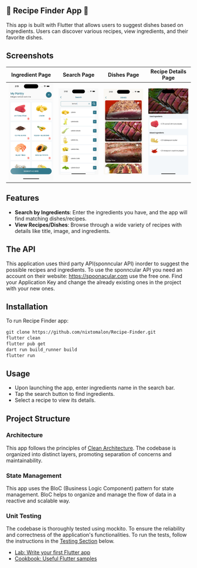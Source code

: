## 🍜 Recipe Finder App 🍜
This app is built with Flutter that allows users to suggest dishes based on ingredients. Users can discover various recipes, view ingredients, and their favorite dishes.

## Screenshots
|                                              Ingredient Page                                               |                                              Search Page                                                   |                                              Dishes Page                                                   |                                              Recipe Details Page                                           | 
| :--------------------------------------------------------------------------------------------------------: | :--------------------------------------------------------------------------------------------------------: | :--------------------------------------------------------------------------------------------------------: | :--------------------------------------------------------------------------------------------------------: |
| <img src="https://github.com/nixtomalon/Recipe-Finder/blob/master/assets/screenshots/1.png" width="200" /> | <img src="https://github.com/nixtomalon/Recipe-Finder/blob/master/assets/screenshots/2.png" width="200" /> | <img src="https://github.com/nixtomalon/Recipe-Finder/blob/master/assets/screenshots/3.png" width="200" /> | <img src="https://github.com/nixtomalon/Recipe-Finder/blob/master/assets/screenshots/4.png" width="200" /> |

## Features
- **Search by Ingredients**: Enter the ingredients you have, and the app will find matching dishes/recipes.
- **View Recipes/Dishes**: Browse through a wide variety of recipes with details like title, image, and ingredients.

## The API

This application uses third party API(sponncular API) inorder to suggest the possible recipes and ingredients. To use the sponncular API you need an account on their website: https://spoonacular.com use the free one. Find your Application Key and change the already existing ones in the project with your new ones.

## Installation
To run Recipe Finder app:
```shell
git clone https://github.com/nixtomalon/Recipe-Finder.git
flutter clean
flutter pub get
dart run build_runner build
flutter run
```

## Usage
- Upon launching the app, enter ingredients name in the search bar.<br>
- Tap the search button to find ingredients.
- Select a recipe to view its details.

## Project Structure

### Architecture

This app follows the principles of [Clean Architecture]([link_to_clean_architecture_docs](https://github.com/mahdinazmi/Flutter-News-App-Clean-Architecture/tree/main)). The codebase is organized into distinct layers, promoting separation of concerns and maintainability.

### State Management

This app uses the BloC (Business Logic Component) pattern for state management. BloC helps to organize and manage the flow of data in a reactive and scalable way.

### Unit Testing

The codebase is thoroughly tested using mockito. To ensure the reliability and correctness of the application's functionalities. To run the tests, follow the instructions in the [Testing Section](https://docs.flutter.dev/cookbook/testing/unit/mocking) below.


- [Lab: Write your first Flutter app](https://flutter.dev/docs/get-started/codelab)
- [Cookbook: Useful Flutter samples](https://flutter.dev/docs/cookbook)
